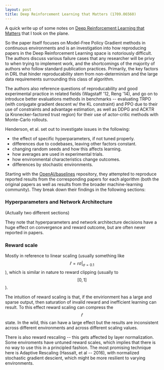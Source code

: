```yaml
---
layout: post
title: Deep Reinforcement Learning that Matters (1709.06560)
---
```


A quick write up of some notes on [Deep Reinforcement Learning that Matters](https://arxiv.org/pdf/1709.06560.pdf) that I took on the plane.

So the paper itself focuses on Model-Free Policy Gradient methods in continuous environments and is an investigation into how reproducing papers in the Deep Reinforcement Learning space is notoriously difficult. The authors discuss various failure cases that any researcher will be privy to when trying to implement work, and the shortcomings of the majority of authors who follow standard publication practices. Primarily, the key factors in DRL that hinder
reproducability stem from non-determinism and the large data requirements surrounding this class of algorithm.

The authors also reference questions of reproducability and good experimental practice in related fields (Wagstaff '12, Reng '14), and go on to introduce better evaluations methods in benchmarks -- evaluating TRPO (with conjugate gradient descent w/ the KL constraint) and PPO due to their use of constraints and advantage estimation, as well as DDPG and ACKTR (a Kronecker-factored trust region) for their use of actor-critic methods with Monte-Carlo rollouts.

Henderson, et al. set out to investigate issues in the following:
  - the effect of specific hyperparameters, if not tuned properly.
  - differences due to codebases, leaving other factors constant.
  - changing random seeds and how this affects learning.
  - how averages are used in experimental trials.
  - how environmental characteristics change outcomes.
  - differences by stochastic environments.

Starting with the [OpenAI/baselines](https://github.com/openai/baselines) repository, they attempted to reproduce reported results from the corresponding papers for each algorithm (both the original papers as well as results from the broader machine-learning community). They break down their findings in the following sections:

### Hyperparameters and Network Architecture
(Actually two different sections)

They note that hyperparameters and network architecture decisions have a huge effect on convergence and reward outcome, but are often never reported in papers.

### Reward scale
Mostly in reference to linear scaling (usually something like $$\hat{r} = r \sigma | _{\sigma=0.1}$$), which is similar in nature to reward clipping (usually to $$[0,1]$$).

The intuition of reward scaling is that, if the envirionment has a large and sparse output, then saturation of invalid reward and inefficient learning can result. To this effect reward scaling can compress the $$\hat{r}$$ state. In the wild, this can have a large effect but the results are inconsistent across different environments and across different scaling values.

There is also reward rescaling -- this gets affected by layer normalization. Some enviroments have untuned reward scales, which implies that there is no way to use this in a principled fashion. The most promising technique here is Adaptive Rescaling (Hassalt, et al -- 2016), with normalized stochastic gradient descient, which might be more resilient to varying environments.

